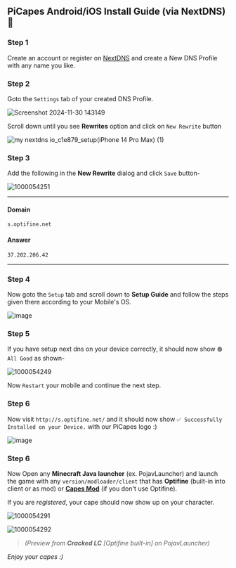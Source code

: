 ## PiCapes Android/iOS Install Guide (via NextDNS) 📲
### Step 1
Create an account or register on [NextDNS](https://my.nextdns.io/login) and create a New DNS Profile with any name you like.

### Step 2
Goto the `Settings` tab of your created DNS Profile.

![Screenshot 2024-11-30 143149](https://github.com/user-attachments/assets/6480063c-69c6-4cd8-bf63-828648cfa911)

Scroll down until you see **Rewrites** option and click on `New Rewrite` button
  
![my nextdns io_c1e879_setup(iPhone 14 Pro Max) (1)](https://github.com/user-attachments/assets/f17a4a74-3ab5-42a9-a9fb-ffa7ef2ed507)

### Step 3
Add the following in the **New Rewrite** dialog and click `Save` button-
  
![1000054251](https://github.com/user-attachments/assets/ed200521-ba94-4151-9284-c475db01134e)

<hr>

#### Domain
```
s.optifine.net
```

#### Answer
```
37.202.206.42
```
<hr>

### Step 4
Now goto the `Setup` tab and scroll down to **Setup Guide** and follow the steps given there according to your Mobile's OS.
  
![image](https://github.com/user-attachments/assets/3b3ef85f-a414-4576-b16a-2b28def90b63)

### Step 5
If you have setup next dns on your device correctly, it should now show `🟢 All Good` as shown-

![1000054249](https://github.com/user-attachments/assets/b314d164-2cbc-4321-8acf-e2bb67e93e11)

Now `Restart` your mobile and continue the next step. 

### Step 6
Now visit `http://s.optifine.net/` and it should now show `✅ Successfully Installed on your Device.` with our PiCapes logo :)

![image](https://github.com/user-attachments/assets/8867f418-c994-4e4e-9a68-551b79544809)

### Step 6
Now Open any **Minecraft Java launcher** (ex. PojavLauncher) and launch the game with any `version/modloader/client` that has **Optifine** (built-in into client or as mod) or [**Capes Mod**](https://modrinth.com/mod/capes) (if you don't use Optifine). 

If you are _registered_, your cape should now show up on your character.

![1000054291](https://github.com/user-attachments/assets/528f06a7-9e7a-4d6e-863a-326a3ba69b60)

![1000054292](https://github.com/user-attachments/assets/a0af4303-402b-42f2-b4cb-49e92c83ba35)
> _(Preview from **Cracked LC** [Optifine built-in] on PojavLauncher)_

_Enjoy your capes :)_



